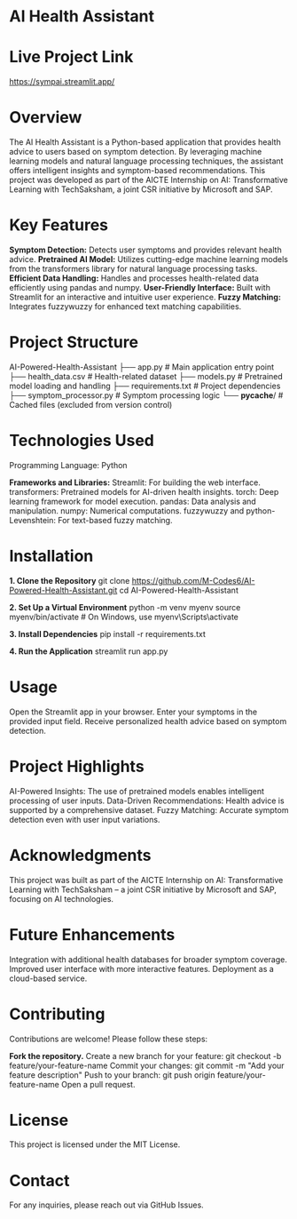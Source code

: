 # AI Health Assistant

# Live Project Link
https://sympai.streamlit.app/

# Overview
  The AI Health Assistant is a Python-based application that provides health advice to users based on symptom detection. By leveraging machine learning models and natural language processing techniques, the assistant offers intelligent insights and symptom-based recommendations. This project was developed as part of the AICTE Internship on AI: Transformative Learning with TechSaksham, a joint CSR initiative by Microsoft and SAP.


# Key Features

**Symptom Detection:** Detects user symptoms and provides relevant health advice.
**Pretrained AI Model:** Utilizes cutting-edge machine learning models from the transformers library for natural language processing tasks.
**Efficient Data Handling:** Handles and processes health-related data efficiently using pandas and numpy.
**User-Friendly Interface:** Built with Streamlit for an interactive and intuitive user experience.
**Fuzzy Matching:** Integrates fuzzywuzzy for enhanced text matching capabilities.

# Project Structure
AI-Powered-Health-Assistant
├── app.py               # Main application entry point
├── health_data.csv       # Health-related dataset
├── models.py             # Pretrained model loading and handling
├── requirements.txt      # Project dependencies
├── symptom_processor.py  # Symptom processing logic
└── __pycache__/          # Cached files (excluded from version control)

# Technologies Used
   Programming Language: Python
  
**Frameworks and Libraries:**
   Streamlit: For building the web interface.
   transformers: Pretrained models for AI-driven health insights.
   torch: Deep learning framework for model execution.
   pandas: Data analysis and manipulation.
   numpy: Numerical computations.
   fuzzywuzzy and python-Levenshtein: For text-based fuzzy matching.

# Installation

**1. Clone the Repository**
   git clone https://github.com/M-Codes6/AI-Powered-Health-Assistant.git
   cd AI-Powered-Health-Assistant

**2. Set Up a Virtual Environment**
   python -m venv myenv
   source myenv/bin/activate   # On Windows, use myenv\Scripts\activate

**3. Install Dependencies**
   pip install -r requirements.txt

**4. Run the Application**
   streamlit run app.py

# Usage
   Open the Streamlit app in your browser.
   Enter your symptoms in the provided input field.
   Receive personalized health advice based on symptom detection.

# Project Highlights
   AI-Powered Insights: The use of pretrained models enables intelligent processing of user inputs.
   Data-Driven Recommendations: Health advice is supported by a comprehensive dataset.
   Fuzzy Matching: Accurate symptom detection even with user input variations.

# Acknowledgments
   This project was built as part of the AICTE Internship on AI: Transformative Learning with TechSaksham – a joint CSR initiative by Microsoft and SAP, focusing on AI 
   technologies.

# Future Enhancements
   Integration with additional health databases for broader symptom coverage.
   Improved user interface with more interactive features.
   Deployment as a cloud-based service.

# Contributing
  Contributions are welcome! Please follow these steps:

**Fork the repository.**
Create a new branch for your feature: git checkout -b feature/your-feature-name
Commit your changes: git commit -m "Add your feature description"
Push to your branch: git push origin feature/your-feature-name
Open a pull request.

# License
   This project is licensed under the MIT License.

# Contact
   For any inquiries, please reach out via GitHub Issues.
